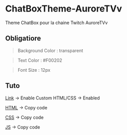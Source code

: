 # ChatBoxTheme-AuroreTVv
Theme ChatBox pour la chaine Twitch AuroreTVv



## Obligatiore

> Background Color : transparent

> Text Color : #F00202

> Font Size : 12px
 
 
## Tuto
 
[Link](https://streamlabs.com/dashboard#/chatbox) -> Enable Custom HTML/CSS -> Enabled

[HTML]() -> Copy code

[CSS]() -> Copy code

[JS]() -> Copy code